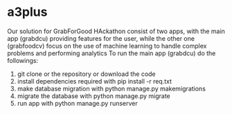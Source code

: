 # a3plus

Our solution for GrabForGood HAckathon consist of two apps, with the main app (grabdcu) providing features for the user, 
while the other one (grabfoodcv) focus on the use of machine learning to handle complex problems and performing analytics
To run the main app (grabdcu) do the followings:
  1. git clone or the repository or download the code
  2. install dependencies required with pip install -r req.txt
  3. make database migration with python manage.py makemigrations
  4. migrate the database with python manage.py migrate
  5. run app with python manage.py runserver
